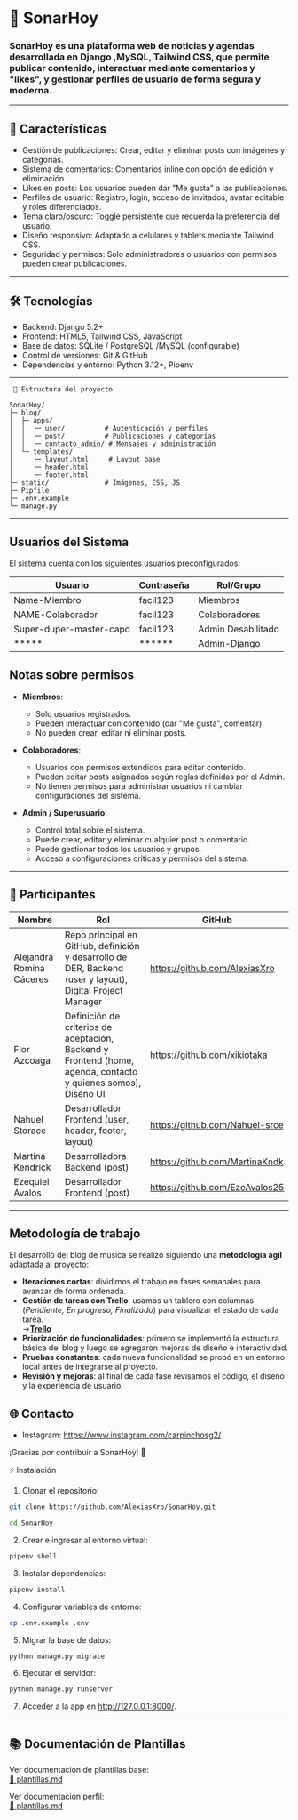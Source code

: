 # 🌟 SonarHoy

### SonarHoy es una plataforma web de noticias y agendas desarrollada en Django ,MySQL, Tailwind CSS, que permite publicar contenido, interactuar mediante comentarios y "likes", y gestionar perfiles de usuario de forma segura y moderna.

---

## 🚀 Características

- Gestión de publicaciones: Crear, editar y eliminar posts con imágenes y categorías.
- Sistema de comentarios: Comentarios inline con opción de edición y eliminación.
- Likes en posts: Los usuarios pueden dar "Me gusta" a las publicaciones.
- Perfiles de usuario: Registro, login, acceso de invitados, avatar editable y roles diferenciados.
- Tema claro/oscuro: Toggle persistente que recuerda la preferencia del usuario.
- Diseño responsivo: Adaptado a celulares y tablets mediante Tailwind CSS.
- Seguridad y permisos: Solo administradores o usuarios con permisos pueden crear publicaciones.

---

## 🛠 Tecnologías

- Backend: Django 5.2+
- Frontend: HTML5, Tailwind CSS, JavaScript
- Base de datos: SQLite / PostgreSQL /MySQL (configurable)
- Control de versiones: Git & GitHub
- Dependencias y entorno: Python 3.12+, Pipenv

---

```
 📂 Estructura del proyecto

SonarHoy/
├─ blog/
│  ├─ apps/
│  │  ├─ user/          # Autenticación y perfiles
│  │  ├─ post/          # Publicaciones y categorías
│  │  └─ contacto_admin/ # Mensajes y administración
│  └─ templates/
│     ├─ layout.html     # Layout base
│     ├─ header.html
│     └─ footer.html
├─ static/              # Imágenes, CSS, JS
├─ Pipfile
├─ .env.example
└─ manage.py
```

---
##   Usuarios del Sistema

El sistema cuenta con los siguientes usuarios preconfigurados:

| Usuario                      | Contraseña  | Rol/Grupo      | 
|------------------------------|-------------|----------------|
| Name-Miembro                 | facil123    | Miembros       |
| NAME-Colaborador             | facil123    | Colaboradores  | 
| Super-duper-master-capo      | facil123    | Admin Desabilitado         | 
| *****                        | ******      | Admin-Django   | 


## Notas sobre permisos

- **Miembros**:  
  - Solo usuarios registrados.  
  - Pueden interactuar con contenido (dar "Me gusta", comentar).  
  - No pueden crear, editar ni eliminar posts.  

- **Colaboradores**:  
  - Usuarios con permisos extendidos para editar contenido.  
  - Pueden editar posts asignados según reglas definidas por el Admin.  
  - No tienen permisos para administrar usuarios ni cambiar configuraciones del sistema.  

- **Admin / Superusuario**:  
  - Control total sobre el sistema.  
  - Puede crear, editar y eliminar cualquier post o comentario.  
  - Puede gestionar todos los usuarios y grupos.  
  - Acceso a configuraciones críticas y permisos del sistema.
---



## 👥 Participantes

Nombre                        | Rol                                                                                                            | GitHub
-------------------------------|--------------------------------                                                                               |-------------------------------
Alejandra Romina Cáceres       | Repo principal en GitHub, definición y desarrollo de DER, Backend (user y layout), Digital Project Manager    | https://github.com/AlexiasXro
Flor Azcoaga                   | Definición de criterios de aceptación, Backend y Frontend (home, agenda, contacto y quienes somos), Diseño UI | https://github.com/xikiotaka
Nahuel Storace                 | Desarrollador Frontend (user, header, footer, layout)                                                         | https://github.com/Nahuel-srce
Martina Kendrick               | Desarrolladora Backend (post)                                                                                 | https://github.com/MartinaKndk
Ezequiel Ávalos                | Desarrollador Frontend (post)                                                                                 | https://github.com/EzeAvalos25

---

## Metodología de trabajo

El desarrollo del blog de música se realizó siguiendo una **metodología ágil** adaptada al proyecto:

- **Iteraciones cortas**: dividimos el trabajo en fases semanales para avanzar de forma ordenada.  
- **Gestión de tareas con Trello**: usamos un tablero con columnas (*Pendiente, En progreso, Finalizado*) para visualizar el estado de cada tarea.  
 ->**[Trello](https://trello.com/invite/b/68784f610c86a286acf0b565/ATTI88e8fbebd9a461d759dad1971afc152959885C1A/proyecto-final-sonar-hoy)**
- **Priorización de funcionalidades**: primero se implementó la estructura básica del blog y luego se agregaron mejoras de diseño e interactividad.  
- **Pruebas constantes**: cada nueva funcionalidad se probó en un entorno local antes de integrarse al proyecto.  
- **Revisión y mejoras**: al final de cada fase revisamos el código, el diseño y la experiencia de usuario.

  
   


## 🌐 Contacto

- Instagram: https://www.instagram.com/carpinchosg2/

¡Gracias por contribuir a SonarHoy! 🚀

⚡ Instalación

1. Clonar el repositorio:
```sh
git clone https://github.com/AlexiasXro/SonarHoy.git
```
```sh
cd SonarHoy
```
2. Crear e ingresar al entorno virtual:
```sh
pipenv shell
```
3. Instalar dependencias:
```sh
pipenv install
```
4. Configurar variables de entorno:
```sh
cp .env.example .env
```
5. Migrar la base de datos:
```sh
python manage.py migrate
```
6. Ejecutar el servidor:
```sh
python manage.py runserver
```
7. Acceder a la app en http://127.0.0.1:8000/.

---

## 📚 Documentación de Plantillas

Ver documentación de plantillas base:  
[📄 plantillas.md](/docs/plantillas.md)

Ver documentación perfil:  
[📄 plantillas.md](/docs/perfil_usuario.md)
